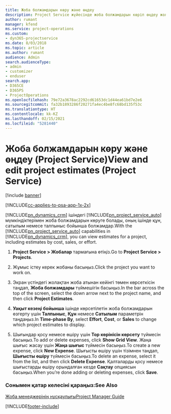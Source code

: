 ```yaml
---
title: Жоба болжамдарын көру және өңдеу
description: Project Service жүйесінде жоба болжамдарын көріп өңдеу жолы
author: rumant
manager: kfend
ms.service: project-operations
ms.custom:
- dyn365-projectservice
ms.date: 8/03/2018
ms.topic: article
ms.author: rumant
audience: Admin
search.audienceType:
- admin
- customizer
- enduser
search.app:
- D365CE
- D365PS
- ProjectOperations
ms.openlocfilehash: 79e72a3678ac2292cd61653dc1d44ea61bd7e2e6
ms.sourcegitcommit: fa32b1893286f20271fa4ec4be8fc68bd135f53c
ms.translationtype: HT
ms.contentlocale: kk-KZ
ms.lasthandoff: 02/15/2021
ms.locfileid: "5281440"
---
```

# <a name="view-and-edit-project-estimates-project-service"></a><span data-ttu-id="f9e17-103">Жоба болжамдарын көру және өңдеу (Project Service)</span><span class="sxs-lookup"><span data-stu-id="f9e17-103">View and edit project estimates (Project Service)</span></span>

[!include [banner](../includes/psa-now-project-operations.md)]

[!INCLUDE[cc-applies-to-psa-app-1x-2x](../includes/cc-applies-to-psa-app-1x-2x.md)]

<span data-ttu-id="f9e17-104">[!INCLUDE[pn_dynamics_crm](../includes/pn-dynamics-crm.md)] ішіндегі [!INCLUDE[pn_project_service_auto](../includes/pn-project-service-auto.md)] мүмкіндіктерімен жоба болжамдарын көруге болады, оның ішінде құн, сатылым немесе талпыныс бойынша болжамдар.</span><span class="sxs-lookup"><span data-stu-id="f9e17-104">With the [!INCLUDE[pn_project_service_auto](../includes/pn-project-service-auto.md)] capabilities in [!INCLUDE[pn_dynamics_crm](../includes/pn-dynamics-crm.md)], you can view estimates for a project, including estimates by cost, sales, or effort.</span></span>  
  
1.  <span data-ttu-id="f9e17-105">**Project Service > Жобалар** тармағына өтіңіз.</span><span class="sxs-lookup"><span data-stu-id="f9e17-105">Go to **Project Service > Projects**.</span></span>  
  
2.  <span data-ttu-id="f9e17-106">Жұмыс істеу керек жобаны басыңыз.</span><span class="sxs-lookup"><span data-stu-id="f9e17-106">Click the project you want to work on.</span></span>  
  
3.  <span data-ttu-id="f9e17-107">Экран үстіндегі жолақтан жоба атынан кейінгі төмен көрсеткісін таңдап, **Жоба болжамдары** түймешігін басыңыз.</span><span class="sxs-lookup"><span data-stu-id="f9e17-107">In the bar across the top of the screen, select the down arrow next to the project name, and then click **Project Estimates**.</span></span>  
  
4.  <span data-ttu-id="f9e17-108">**Уақыт кезеңі бойынша** ішінде көрсетілетін жоба болжамдарын өзгерту үшін **Талпыныс**, **Құн** немесе **Сатылым** параметрін таңдаңыз.</span><span class="sxs-lookup"><span data-stu-id="f9e17-108">In **Time-phase By**, select **Effort**, **Cost**, or **Sales** to change which project estimates to display.</span></span>  
  
5.  <span data-ttu-id="f9e17-109">Шығындар қосу немесе өшіру үшін **Тор көрінісін көрсету** түймесін басыңыз.</span><span class="sxs-lookup"><span data-stu-id="f9e17-109">To add or delete expenses, click **Show Grid View**.</span></span> <span data-ttu-id="f9e17-110">Жаңа шығыс жасау үшін **Жаңа шығыс** түймесін басыңыз.</span><span class="sxs-lookup"><span data-stu-id="f9e17-110">To create a new expense, click **New Expense**.</span></span> <span data-ttu-id="f9e17-111">Шығысты өшіру үшін тізімнен таңдап, **Шығысты өшіру** түймесін басыңыз.</span><span class="sxs-lookup"><span data-stu-id="f9e17-111">To delete an expense, select it from the list, and then click **Delete Expense**.</span></span> <span data-ttu-id="f9e17-112">Қалталарды қосу немесе шығыстарды өшіру орындалған кезде **Сақтау** опциясын басыңыз.</span><span class="sxs-lookup"><span data-stu-id="f9e17-112">When you’re done adding or deleting expenses, click **Save**.</span></span>  
  
### <a name="see-also"></a><span data-ttu-id="f9e17-113">Сонымен қатар келесіні қараңыз:</span><span class="sxs-lookup"><span data-stu-id="f9e17-113">See Also</span></span>  
 [<span data-ttu-id="f9e17-114">Жоба менеджерінің нұсқаулығы</span><span class="sxs-lookup"><span data-stu-id="f9e17-114">Project Manager Guide</span></span>](../psa/project-manager-guide.md)


[!INCLUDE[footer-include](../includes/footer-banner.md)]